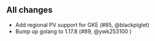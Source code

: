 ## All changes

- Add regional PV support for GKE (#85, @blackpiglet)
- Bump up golang to 1.17.8 (#89, @ywk253100 )
